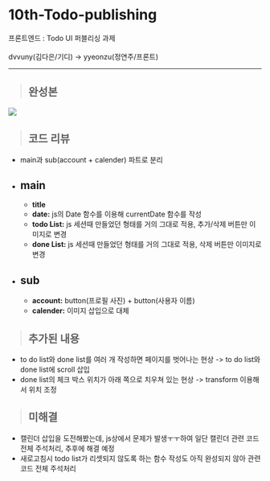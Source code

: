 # 10th-Todo-publishing
프론트엔드 : Todo UI 퍼블리싱 과제 </br></br>
dvvuny(김다은/기디) -> yyeonzu(정연주/프론트)
* * * 

> ## 완성본

<img src="https://github.com/yyeonzu/iamge/blob/main/image/todolist.png"></img>
</br>

> ## 코드 리뷰
* main과 sub(account + calender) 파트로 분리
* main
  -
  * __title__
  * __date:__ js의 Date 함수를 이용해 currentDate 함수를 작성
  * __todo List:__ js 세션때 만들었던 형태를 거의 그대로 적용, 추가/삭제 버튼만 이미지로 변경
  * __done List:__ js 세션때 만들었던 형태를 거의 그대로 적용, 삭제 버튼만 이미지로 변경
 

* sub
  -
  * __account:__ button(프로필 사진) + button(사용자 이름)
  * __calender:__ 이미지 삽입으로 대체

> ## 추가된 내용
* to do list와 done list를 여러 개 작성하면 페이지를 벗어나는 현상 -> to do list와 done list에 scroll 삽입
* done list의 체크 박스 위치가 아래 쪽으로 치우쳐 있는 현상 -> transform 이용해서 위치 조정


> ## 미해결
* 캘린더 삽입을 도전해봤는데, js상에서 문제가 발생ㅜㅜ하여 일단 캘린더 관련 코드 전체 주석처리, 추후에 해결 예정
* 새로고침시 todo list가 리셋되지 않도록 하는 함수 작성도 아직 완성되지 않아 관련 코드 전체 주석처리
